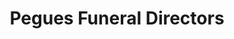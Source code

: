 ---
title: "Pegues Funeral Directors"
url: /saltillo/pegues-funeral-directors/
shop: Bestattungen
---